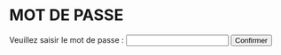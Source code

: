<h1>MOT DE PASSE</h1>

<span>Veuillez saisir le mot de passe : </span>
<input type='password' id='password'>
<button id='ok'>Confirmer</button>
<span id='error'></span>
 
<script>
 
document.getElementById('ok').addEventListener('click',function(){
    if(document.getElementById('password').value=='ght7CDs%E7am'){
        location.href='gaaet2000.github.io/bureau';
    }
    else{
        document.getElementById('error').innerHTML='Le mot de pass est incorrect';
    }
},false);

</script>
